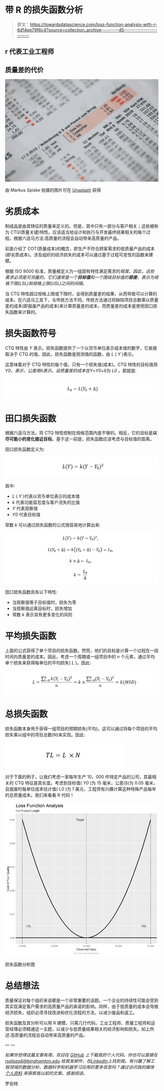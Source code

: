 # 带 R 的损失函数分析

> 原文：<https://towardsdatascience.com/loss-function-analysis-with-r-6d14ee79f6c4?source=collection_archive---------45----------------------->

## r 代表工业工程师

## 质量差的代价

![](img/d101d996a6365cf67b9d9115b817850e.png)

由 Markus Spiske 拍摄的图片可在 [Unsplash](https://unsplash.com/photos/2VMcpbUR6w8) 获得

# 劣质成本

制成品是由其特征的质量来定义的。但是，其中只有一部分与客户相关；这些被称为 CTQ(质量关键)特性。应该适当地设计和执行与开发最终结果相关的每个过程。根据六适马方法:高质量的流程会自动带来高质量的产品。

前面介绍了 COT(质量成本)的概念，即生产不符合顾客需求的低质量产品的成本(即劣质成本)。涉及组织的经济损失的成本可以通过基于过程可变性的函数来建模。

根据 ISO 9000 标准，质量被定义为一组固有特性满足需求的*程度。因此，这些需求必须是可测量的。它们通常是一个**目标值**和一个围绕目标值的**容差**，表示为规格下限(LSL)和规格上限(USL)之间的间隔。*

当 CTQ 特性超过规格上限或下限时，会得到质量差的结果，从而导致可以计算的成本。在六适马工具下，与传统方法不同，传统方法通过将缺陷项目总数乘以质量差的成本(即报废产品的成本)来计算质量差的成本，而质量差的成本是使用田口损失函数来计算的。

# 损失函数符号

CTQ 特性由 *Y* 表示。损失函数提供了一个以货币单位表示成本值的数字，它直接取决于 CTQ 的值。因此，损失函数是观测值的函数，由 *L* ( *Y* )表示。

这意味着对于 CTQ 特性的每个值，只有一个损失值(成本)。CTQ 特性的目标值用 *Y0、*表示，公差用δ表示。设质量差的成本在*Y*=*Y0*+δ为 *L0* 。那就是:

![](img/653edd1b363aef13af55f287a252aaf6.png)

# 田口损失函数

根据六适马方法，将 CTQ 特性控制在规格范围内是不够的。相反，它的目标是**以尽可能小的变化接近目标**。基于这一前提，损失函数应该考虑与目标值的距离。

田口损失函数定义为:

![](img/92159d04ea08f9fd622a63aa8de22fea.png)

其中:

*   *L* ( *Y* )代表以货币单位表示的成本值
*   *k* 代表功能容忍度与客户流失的比值
*   *Y* 代表观察值
*   *Y0* 代表目标值

常数 *k* 可以通过损失函数的公式很容易地计算出来:

![](img/8f48872ab7ed31724ae43e264284f166.png)

田口损失函数具有以下特性:

*   当观察值等于目标值时，损失为零
*   当观察值远离目标时，损失增加
*   常数 *k* 表示具有更多变化的风险

# 平均损失函数

上面的公式获得了单个项目的损失函数。然而，他们的目标是计算一个过程在一段时间内质量差的成本。因此，考虑一个周期或一组项目中的 *n* 个元素，通过平均单个损失来获得每单位的平均损失( *L* )。因此:

![](img/377cd059a3c2e84272a941ac7964e0e7.png)

# 总损失函数

损失函数本身用于获得一组项目的预期损失(平均)。这可以通过将每个项目的平均损失乘以组中的项目总数(N)来实现。因此:

![](img/b4b99e9e4aadf5ee46a75ce66efeca06.png)

对于下面的例子，让我们考虑一家每年生产 10，000 件特定产品的公司，其最相关的 CTQ 特征是其长度。考虑到目标值( *Y0* )为 15 毫米，公差(δ)为 0.05 毫米，且报废时每单位成本估计值( *L0* )为 1 美元，工程师有兴趣计算这种特殊产品每年的总质量成本。我们来看看 R 代码！

![](img/7159965feaa3acb94c810f81017ccabe.png)

损失函数分析图

# 总结想法

质量保证对每个组织来说都是一个非常重要的话题。一个企业的持续性可能会受到其实现满足客户需求的高质量产品的承诺的影响。同样，由于低质量的成本会导致经济损失，组织必须寻找改进和优化流程的方法，以减少废品和返工。

损失函数及其分析可以用 R 建模，只需几行代码。工业工程师、质量工程师和运营经理必须精通这一主题，以减少与低质量结果相关的经济影响和损失。如上所述:高质量的流程会自动带来高质量的产品。

*— —*

*如果你觉得这篇文章有用，欢迎在* [*GitHub*](https://github.com/rsalaza4/R-for-Industrial-Engineering/blob/master/Six%20Sigma/Loss%20Function%20Analysis.R) *上下载我的个人代码。你也可以直接在 rsalaza4@binghamton.edu 给我发邮件，在*[*LinkedIn*](https://www.linkedin.com/in/roberto-salazar-reyna/)*上找到我。有兴趣了解工程领域的数据分析、数据科学和机器学习应用的更多信息吗？通过访问我的媒体* [*个人资料*](https://robertosalazarr.medium.com/) *来探索我以前的文章。感谢阅读。*

罗伯特